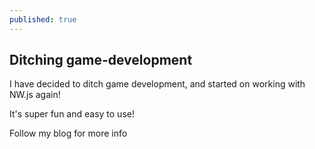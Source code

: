 ```yaml
---
published: true
---
```


## Ditching game-development

I have decided to ditch game development, and started on working with NW.js again!

It's super fun and easy to use!

Follow my blog for more info